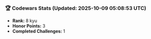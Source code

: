 ### 🏆 Codewars Stats (Updated: 2025-10-09 05:08:53 UTC)

- **Rank:** 8 kyu
- **Honor Points:** 3
- **Completed Challenges:** 1
